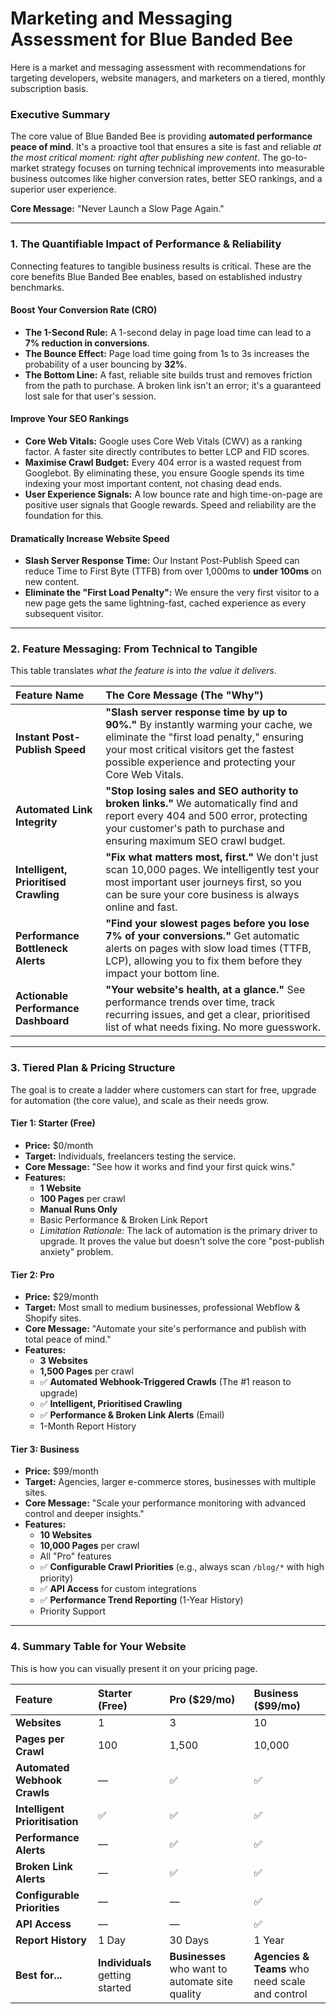 # Marketing and Messaging Assessment for Blue Banded Bee

Here is a market and messaging assessment with recommendations for targeting developers, website managers, and marketers on a tiered, monthly subscription basis.

### Executive Summary

The core value of Blue Banded Bee is providing **automated performance peace of mind**. It's a proactive tool that ensures a site is fast and reliable *at the most critical moment: right after publishing new content*. The go-to-market strategy focuses on turning technical improvements into measurable business outcomes like higher conversion rates, better SEO rankings, and a superior user experience.

**Core Message:** "Never Launch a Slow Page Again."

---

### 1. The Quantifiable Impact of Performance & Reliability

Connecting features to tangible business results is critical. These are the core benefits Blue Banded Bee enables, based on established industry benchmarks.

#### **Boost Your Conversion Rate (CRO)**
*   **The 1-Second Rule:** A 1-second delay in page load time can lead to a **7% reduction in conversions**.
*   **The Bounce Effect:** Page load time going from 1s to 3s increases the probability of a user bouncing by **32%**.
*   **The Bottom Line:** A fast, reliable site builds trust and removes friction from the path to purchase. A broken link isn't an error; it's a guaranteed lost sale for that user's session.

#### **Improve Your SEO Rankings**
*   **Core Web Vitals:** Google uses Core Web Vitals (CWV) as a ranking factor. A faster site directly contributes to better LCP and FID scores.
*   **Maximise Crawl Budget:** Every 404 error is a wasted request from Googlebot. By eliminating these, you ensure Google spends its time indexing your most important content, not chasing dead ends.
*   **User Experience Signals:** A low bounce rate and high time-on-page are positive user signals that Google rewards. Speed and reliability are the foundation for this.

#### **Dramatically Increase Website Speed**
*   **Slash Server Response Time:** Our Instant Post-Publish Speed can reduce Time to First Byte (TTFB) from over 1,000ms to **under 100ms** on new content.
*   **Eliminate the "First Load Penalty":** We ensure the very first visitor to a new page gets the same lightning-fast, cached experience as every subsequent visitor.

---

### 2. Feature Messaging: From Technical to Tangible

This table translates *what the feature is* into *the value it delivers*.

| Feature Name | The Core Message (The "Why") |
| :--- | :--- |
| **Instant Post-Publish Speed** | **"Slash server response time by up to 90%."** By instantly warming your cache, we eliminate the "first load penalty," ensuring your most critical visitors get the fastest possible experience and protecting your Core Web Vitals. |
| **Automated Link Integrity** | **"Stop losing sales and SEO authority to broken links."** We automatically find and report every 404 and 500 error, protecting your customer's path to purchase and ensuring maximum SEO crawl budget. |
| **Intelligent, Prioritised Crawling** | **"Fix what matters most, first."** We don't just scan 10,000 pages. We intelligently test your most important user journeys first, so you can be sure your core business is always online and fast. |
| **Performance Bottleneck Alerts** | **"Find your slowest pages before you lose 7% of your conversions."** Get automatic alerts on pages with slow load times (TTFB, LCP), allowing you to fix them before they impact your bottom line. |
| **Actionable Performance Dashboard** | **"Your website's health, at a glance."** See performance trends over time, track recurring issues, and get a clear, prioritised list of what needs fixing. No more guesswork. |

---

### 3. Tiered Plan & Pricing Structure

The goal is to create a ladder where customers can start for free, upgrade for automation (the core value), and scale as their needs grow.

#### **Tier 1: Starter (Free)**
*   **Price:** $0/month
*   **Target:** Individuals, freelancers testing the service.
*   **Core Message:** "See how it works and find your first quick wins."
*   **Features:**
    *   **1 Website**
    *   **100 Pages** per crawl
    *   **Manual Runs Only**
    *   Basic Performance & Broken Link Report
    *   *Limitation Rationale:* The lack of automation is the primary driver to upgrade. It proves the value but doesn't solve the core "post-publish anxiety" problem.

#### **Tier 2: Pro**
*   **Price:** $29/month
*   **Target:** Most small to medium businesses, professional Webflow & Shopify sites.
*   **Core Message:** "Automate your site's performance and publish with total peace of mind."
*   **Features:**
    *   **3 Websites**
    *   **1,500 Pages** per crawl
    *   ✅ **Automated Webhook-Triggered Crawls** (The #1 reason to upgrade)
    *   ✅ **Intelligent, Prioritised Crawling**
    *   ✅ **Performance & Broken Link Alerts** (Email)
    *   1-Month Report History

#### **Tier 3: Business**
*   **Price:** $99/month
*   **Target:** Agencies, larger e-commerce stores, businesses with multiple sites.
*   **Core Message:** "Scale your performance monitoring with advanced control and deeper insights."
*   **Features:**
    *   **10 Websites**
    *   **10,000 Pages** per crawl
    *   All "Pro" features
    *   ✅ **Configurable Crawl Priorities** (e.g., always scan `/blog/*` with high priority)
    *   ✅ **API Access** for custom integrations
    *   ✅ **Performance Trend Reporting** (1-Year History)
    *   Priority Support

---

### 4. Summary Table for Your Website

This is how you can visually present it on your pricing page.

| Feature | Starter (Free) | Pro ($29/mo) | Business ($99/mo) |
| :--- | :--- | :--- | :--- |
| **Websites** | 1 | 3 | 10 |
| **Pages per Crawl** | 100 | 1,500 | 10,000 |
| **Automated Webhook Crawls** | — | ✅ | ✅ |
| **Intelligent Prioritisation** | ✅ | ✅ | ✅ |
| **Performance Alerts** | — | ✅ | ✅ |
| **Broken Link Alerts** | — | ✅ | ✅ |
| **Configurable Priorities** | — | — | ✅ |
| **API Access** | — | — | ✅ |
| **Report History** | 1 Day | 30 Days | 1 Year |
| **Best for...** | **Individuals** getting started | **Businesses** who want to automate site quality | **Agencies & Teams** who need scale and control |
